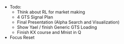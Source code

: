 - Todo:
    -  Think about RL for market making
    - 4 GTS Signal Plan
    - Final Presentation (Alpha Search and Visualization)
    - Show Yael / finish Generic GTS Loading
    - Finish KX course and Mnist in Q
- Focus Reset
